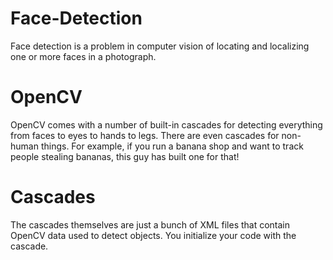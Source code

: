 # Face-Detection
Face detection is a problem in computer vision of locating and localizing one or more faces in a photograph.

# OpenCV
OpenCV comes with a number of built-in cascades for detecting everything from faces to eyes to hands to legs. There are even cascades for non-human things. For example, if you run a banana shop and want to track people stealing bananas, this guy has built one for that!

# Cascades 
The cascades themselves are just a bunch of XML files that contain OpenCV data used to detect objects. You initialize your code with the cascade.
